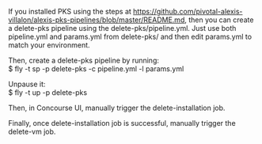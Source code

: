 If you installed PKS using the steps at https://github.com/pivotal-alexis-villalon/alexis-pks-pipelines/blob/master/README.md, then you can create a delete-pks pipeline using the delete-pks/pipeline.yml.  Just use both pipeline.yml and params.yml from delete-pks/ and then edit params.yml to match your environment.  

Then, create a delete-pks pipeline by running:<br>
$ fly -t <concourse-env> sp -p delete-pks -c pipeline.yml -l params.yml

Unpause it:<br>
$ fly -t <concourse-env> up -p delete-pks

Then, in Concourse UI, manually trigger the delete-installation job.  

Finally, once delete-installation job is successful, manually trigger the delete-vm job.
